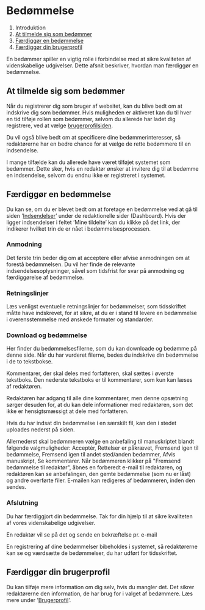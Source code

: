 # Bedømmelse

1. Introduktion
2. [At tilmelde sig som bedømmer](reviewing.md#sign-up)
3. [Færdiggør en bedømmelse](reviewing.md#complete-review)
4. [Færdiggør din brugerprofil](reviewing.md#complete-user-profile)

En bedømmer spiller en vigtig rolle i forbindelse med at sikre kvaliteten af videnskabelige udgivelser. Dette afsnit beskriver, hvordan man færdiggør en bedømmelse.

## <a name="sign-up"></a>At tilmelde sig som bedømmer

Når du registrerer dig som bruger af websitet, kan du blive bedt om at indskrive dig som bedømmer. Hvis muligheden er aktiveret kan du til hver en tid tilføje rollen som bedømmer, selvom du allerede har ladet dig registrere, ved at vælge [brugerprofilsiden](/user-profile.md).

Du vil også blive bedt om at specificere dine bedømmerinteresser, så redaktørerne har en bedre chance for at vælge de rette bedømmere til en indsendelse.

I mange tilfælde kan du allerede have været tilføjet systemet som bedømmer. Dette sker, hvis en redaktør ønsker at invitere dig til at bedømme en indsendelse, selvom du endnu ikke er registreret i systemet.

## <a name="complete-review"></a>Færdiggør en bedømmelse

Du kan se, om du er blevet bedt om at foretage en bedømmelse ved at gå til siden ’[Indsendelser](/submissions.md)’ under de redaktionelle sider \(Dashboard\). Hvis der ligger indsendelser i feltet ’Mine tildelte’ kan du klikke på det link, der indikerer hvilket trin de er nået i bedømmelsesprocessen.

### Anmodning

Det første trin beder dig om at acceptere eller afvise anmodningen om at forestå bedømmelsen. Du vil her finde de relevante indsendelsesoplysninger, såvel som tidsfrist for svar på anmodning og færdiggørelse af bedømmelse.

### Retningslinjer

Læs venligst eventuelle retningslinjer for bedømmelser, som tidsskriftet måtte have indskrevet, for at sikre, at du er i stand til levere en bedømmelse i overensstemmelse med ønskede formater og standarder.

### Download og bedømmelse

Her finder du bedømmelsesfilerne, som du kan downloade og bedømme på denne side. Når du har vurderet filerne, bedes du indskrive din bedømmelse i de to tekstbokse.

Kommentarer, der skal deles med forfatteren, skal sættes i øverste tekstboks. Den nederste tekstboks er til kommentarer, som kun kan læses af redaktøren.

Redaktøren har adgang til alle dine kommentarer, men denne opsætning sørger desuden for, at du kan dele informationer med redaktøren, som det ikke er hensigtsmæssigt at dele med forfatteren.

Hvis du har indsat din bedømmelse i en særskilt fil, kan den i stedet uploades nederst på siden.

Allernederst skal bedømmeren vælge en anbefaling til manuskriptet blandt følgende valgmuligheder: Acceptér, Rettelser er påkrævet, Fremsend igen til bedømmelse, Fremsend igen til andet sted/anden bedømmer, Afvis manuskript, Se kommentarer. Når bedømmeren klikker på "Fremsend bedømmelse til redaktør", åbnes en forberedt e-mail til redaktøren, og redaktøren kan se anbefalingen, den gemte bedømmelse \(som nu er låst\) og andre overførte filer. E-mailen kan redigeres af bedømmeren, inden den sendes.

### Afslutning

Du har færdiggjort din bedømmelse. Tak for din hjælp til at sikre kvaliteten af vores videnskabelige udgivelser.

En redaktør vil se på det og sende en bekræftelse pr. e-mail

En registrering af dine bedømmelser bibeholdes i systemet, så redaktørerne kan se og værdsætte de bedømmelser, du har udført for tidsskriftet.

## <a name="complete-user-profile"></a>Færdiggør din brugerprofil

Du kan tilføje mere information om dig selv, hvis du mangler det. Det sikrer redaktørerne den information, de har brug for i valget af bedømmere. Læs mere under ’[Brugerprofil](/user-profile.md)’.


